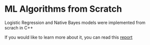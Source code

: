 # ML Algorithms from Scratch

Logistic Regression and Native Bayes models were implemented from scrach in C++

If you would like to learn more about it, you can read this [report](/ML-Algorithms-from-Scratch/ML_Algorithms_from_Scratch_Report)
